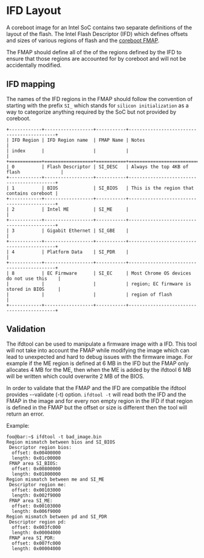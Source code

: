 # IFD Layout

A coreboot image for an Intel SoC contains two separate definitions of the
layout of the flash. The Intel Flash Descriptor (IFD) which defines offsets and
sizes of various regions of flash and the [coreboot FMAP](../lib/flashmap.md).

The FMAP should define all of the of the regions defined by the IFD to ensure
that those regions are accounted for by coreboot and will not be accidentally
modified.

## IFD mapping

The names of the IFD regions in the FMAP should follow the convention of
starting with the prefix `SI_` which stands for `silicon initialization` as a
way to categorize anything required by the SoC but not provided by coreboot.

```eval_rst
+------------+------------------+-----------+-------------------------------------------+
| IFD Region | IFD Region name  | FMAP Name | Notes                                     |
| index      |                  |           |                                           |
+============+==================+===========+===========================================+
| 0          | Flash Descriptor | SI_DESC   | Always the top 4KB of flash               |
+------------+------------------+-----------+-------------------------------------------+
| 1          | BIOS             | SI_BIOS   | This is the region that contains coreboot |
+------------+------------------+-----------+-------------------------------------------+
| 2          | Intel ME         | SI_ME     |                                           |
+------------+------------------+-----------+-------------------------------------------+
| 3          | Gigabit Ethernet | SI_GBE    |                                           |
+------------+------------------+-----------+-------------------------------------------+
| 4          | Platform Data    | SI_PDR    |                                           |
+------------+------------------+-----------+-------------------------------------------+
| 8          | EC Firmware      | SI_EC     | Most Chrome OS devices do not use this    |
|            |                  |           | region; EC firmware is stored in BIOS     |
|            |                  |           | region of flash                           |
+------------+------------------+-----------+-------------------------------------------+
```

## Validation

The ifdtool can be used to manipulate a firmware image with a IFD. This tool
will not take into account the FMAP while modifying the image which can lead to
unexpected and hard to debug issues with the firmware image. For example if the
ME region is defined at 6 MB in the IFD but the FMAP only allocates 4 MB for the
ME, then when the ME is added by the ifdtool 6 MB will be written which could
overwrite 2 MB of the BIOS.

In order to validate that the FMAP and the IFD are compatible the ifdtool
provides --validate (-t) option. `ifdtool -t` will read both the IFD and the
FMAP in the image and for every non empty region in the IFD if that region is
defined in the FMAP but the offset or size is different then the tool will
return an error.

Example:

```console
foo@bar:~$ ifdtool -t bad_image.bin
Region mismatch between bios and SI_BIOS
 Descriptor region bios:
  offset: 0x00400000
  length: 0x01c00000
 FMAP area SI_BIOS:
  offset: 0x00800000
  length: 0x01800000
Region mismatch between me and SI_ME
 Descriptor region me:
  offset: 0x00103000
  length: 0x002f9000
 FMAP area SI_ME:
  offset: 0x00103000
  length: 0x006f9000
Region mismatch between pd and SI_PDR
 Descriptor region pd:
  offset: 0x003fc000
  length: 0x00004000
 FMAP area SI_PDR:
  offset: 0x007fc000
  length: 0x00004000
```